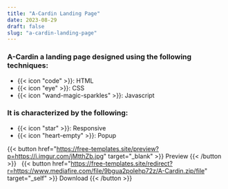 ```yaml
---
title: "A-Cardin Landing Page"
date: 2023-08-29
draft: false
slug: "a-cardin-landing-page"
---
```

### __A-Cardin__ a __landing page__ designed using the following techniques:
- {{< icon "code" >}}: HTML
- {{< icon "eye" >}}: CSS
- {{< icon "wand-magic-sparkles" >}}: Javascript  

### It is characterized by the following:
- {{< icon "star" >}}: Responsive
- {{< icon "heart-empty" >}}:  Popup

<!--adsense-->

{{< button href="https://free-templates.site/preview?p=https://i.imgur.com/jMtthZb.jpg" target="_blank" >}}
Preview
{{< /button >}} &nbsp; {{< button href="https://free-templates.site/redirect?r=https://www.mediafire.com/file/9bgua2polehp72z/A-Cardin.zip/file" target="_self" >}}
Download
{{< /button >}}

